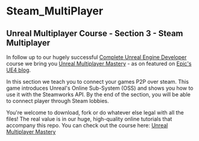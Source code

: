 # Steam_MultiPlayer
## Unreal Multiplayer Course - Section 3 - Steam Multiplayer

In follow up to our hugely successful [Complete Unreal Engine Developer](http://gdev.tv/urcgithub) course we bring you [Unreal Multiplayer Mastery](http://gdev.tv/uemgithub) - as on featured on [Epic's UE4 blog](https://www.unrealengine.com/en-US/blog/getting-started-with-unreal-multiplayer-in-cpp).

In this section we teach you to connect your games P2P over steam. This game introduces Unreal's Online Sub-System (OSS) and shows you how to use it with the Steamworks API. By the end of the section, you will be able to connect player through Steam lobbies.

You're welcome to download, fork or do whatever else legal with all the files! The real value is in our huge, high-quality online tutorials that accompany this repo. You can check out the course here: [Unreal Multiplayer Mastery](http://gdev.tv/uemgithub)
